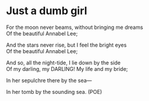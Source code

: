 # Just a dumb girl
	
For the moon never beams, without bringing me dreams        
	Of the beautiful Annabel Lee;
   
And the stars never rise, but I feel the bright eyes   
	Of the beautiful Annabel Lee;
   
And so, all the night-tide, I lie down by the side  
	Of my darling, my DARLING! My life and my bride;
	
In her sepulchre there by the sea—
   
   
   
In her tomb by the sounding sea. (POE)
